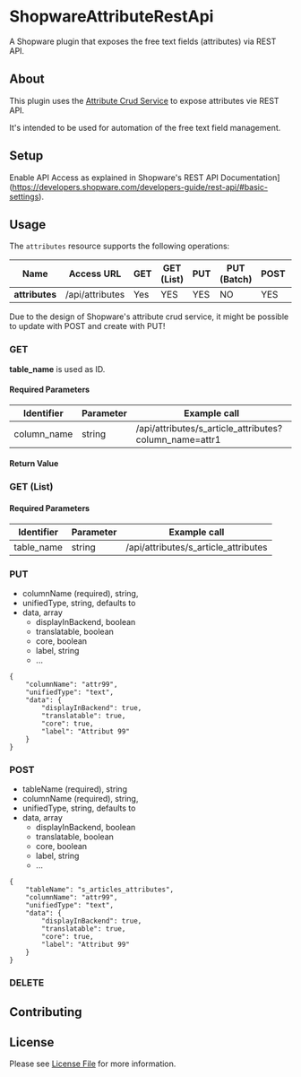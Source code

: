 # ShopwareAttributeRestApi

A Shopware plugin that exposes the free text fields (attributes) via REST API.

## About

This plugin uses the [Attribute Crud Service](https://developers.shopware.com/developers-guide/attribute-system/) to
expose attributes vie REST API.

It's intended to be used for automation of the free text field management.

## Setup

Enable API Access as explained in
 Shopware's REST API Documentation](https://developers.shopware.com/developers-guide/rest-api/#basic-settings).

## Usage

The `attributes` resource supports the following operations:

| Name           |  Access URL     | GET    | GET (List) | PUT | PUT (Batch) | POST | DELETE | DELETE (Batch) |
|----------------|-----------------|--------|------------|-----|-------------|------|--------|----------------|
| **attributes** | /api/attributes |  Yes   | YES        | YES | NO          | YES  | YES    | NO             |

Due to the design of Shopware's attribute crud service, it might be possible to update with POST and create with PUT!

### GET

**table_name** is used as ID.

#### Required Parameters

| Identifier   | Parameter | Example call                                           |
|--------------|-----------|--------------------------------------------------------|
| column_name  | string    | /api/attributes/s_article_attributes?column_name=attr1 |

#### Return Value

### GET (List)

#### Required Parameters

| Identifier  | Parameter | Example call                         |
|-------------|-----------|--------------------------------------|
| table_name  | string    | /api/attributes/s_article_attributes |

### PUT

* columnName (required), string,
* unifiedType, string, defaults to
* data, array
    * displayInBackend, boolean
    * translatable, boolean
    * core, boolean
    * label, string
    * ...

```
{
    "columnName": "attr99",
    "unifiedType": "text",
    "data": {
        "displayInBackend": true,
        "translatable": true,
        "core": true,
        "label": "Attribut 99"
    }
}
```

### POST

* tableName (required), string
* columnName (required), string,
* unifiedType, string, defaults to
* data, array
    * displayInBackend, boolean
    * translatable, boolean
    * core, boolean
    * label, string
    * ...

```
{
    "tableName": "s_articles_attributes",
    "columnName": "attr99",
    "unifiedType": "text",
    "data": {
        "displayInBackend": true,
        "translatable": true,
        "core": true,
        "label": "Attribut 99"
    }
}
```
### DELETE


## Contributing

## License

Please see [License File](LICENSE) for more information.
